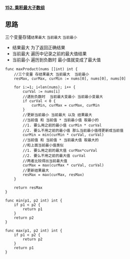 #### [152. 乘积最大子数组](https://leetcode-cn.com/problems/maximum-product-subarray/)

## 思路

三个变量存储`结果最大` `当前最大` `当前最小`

- 结果最大 为了返回正确结果
- 当前最大 遍历中记录之前的最大值结果
- 当前最小 遍历到负数时 最小值就变成了最大值

```golang
func maxProduct(nums []int) int {
    //三个变量 存结果最大 当前最大  当前最小
    resMax, curMax, curMin := nums[0], nums[0], nums[0]

    for i:=1; i<len(nums); i++ {
        curVal := nums[i]
        //遇到负数时  当前最大变最小 当前最小变最大  
        if curVal < 0 {
            curMin, curMax = curMax, curMin
        }
        //更新当前最小 当前最大 以及 结果最大
        //当前值 和 当前值 * 当前最小值 取最小的
        //1. 要么用之前的最小值 curMin * curVal
        //2. 要么不用之前的最小值 那么当前最小值得更新成当前值
        curMin = min(curMin * curVal, curVal)
        //当前值 和 当前值 * 当前最大值 取最大的
        //和上面当前最小值类似
        //1. 要么用之前的最大值 curMax*curVal
        //2. 要么不用之前的最大值 curVal
        //两者比较得出当前最大值
        curMax = max(curMax * curVal, curVal)
        //更新结果最大
        resMax = max(curMax, resMax) 
    }

    return resMax
}

func min(p1, p2 int) int {
    if p1 < p2 {
        return p1
    }
    return p2
}

func max(p1, p2 int) int {
    if p1 < p2 {
        return p2
    }
    return p1
}
```

